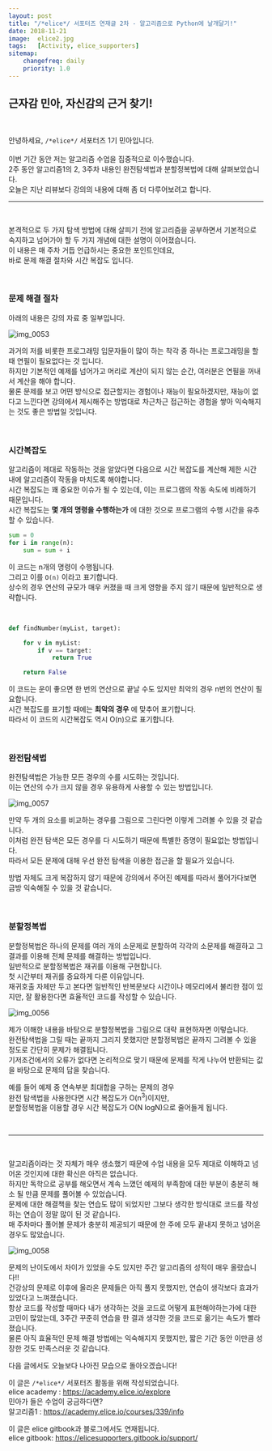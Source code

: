 ```yaml
---
layout: post
title: "/*elice*/ 서포터즈 연재글 2차 - 알고리즘으로 Python에 날개달기!"
date: 2018-11-21
image:  elice2.jpg
tags:   [Activity, elice_supporters]
sitemap:
    changefreq: daily
    priority: 1.0
---
```


## 근자감 민아, 자신감의 근거 찾기!

<br>

안녕하세요, `/*elice*/` 서포터즈 1기 민아입니다.  
<br>
이번 기간 동안 저는 알고리즘 수업을 집중적으로 이수했습니다.  
2주 동안 알고리즘1의 2, 3주차 내용인 완전탐색법과 분할정복법에 대해 살펴보았습니다.  
오늘은 지난 리뷰보다 강의의 내용에 대해 좀 더 다루어보려고 합니다.  

----

<br>

본격적으로 두 가지 탐색 방법에 대해 살피기 전에 알고리즘을 공부하면서 기본적으로 숙지하고 넘어가야 할 두 가지 개념에 대한 설명이 이어졌습니다.  
이 내용은 매 주차 거듭 언급하시는 중요한 포인트인데요,  
바로 문제 해결 절차와 시간 복잡도 입니다.  

<br>

### 문제 해결 절차

아래의 내용은 강의 자료 중 일부입니다.  

![img_0053](https://user-images.githubusercontent.com/39390943/48819568-f3240680-ed93-11e8-8323-f047b920a240.jpeg)

과거의 저를 비롯한 프로그래밍 입문자들이 많이 하는 착각 중 하나는 프로그래밍을 할 때 연필이 필요없다는 것 입니다.  
하지만 기본적인 예제를 넘어가고 머리로 계산이 되지 않는 순간, 여러분은 연필을 꺼내서 계산을 해야 합니다.  
물론 문제를 보고 어떤 방식으로 접근할지는 경험이나 재능이 필요하겠지만, 재능이 없다고 느낀다면 강의에서 제시해주는 방법대로 차근차근 접근하는 경험을 쌓아 익숙해지는 것도 좋은 방법일 것입니다.  

<br>

### 시간복잡도

알고리즘이 제대로 작동하는 것을 알았다면 다음으로 시간 복잡도를 계산해 제한 시간 내에 알고리즘이 작동을 마치도록 해야합니다.  
시간 복잡도는 꽤 중요한 이슈가 될 수 있는데, 이는 프로그램의 작동 속도에 비례하기 때문입니다.  
시간 복잡도는 **몇 개의 명령을 수행하는가** 에 대한 것으로 프로그램의 수행 시간을 유추할 수 있습니다.  


```python
sum = 0
for i in range(n):
	sum = sum + i

```

이 코드는 n개의 명령이 수행됩니다.  
그리고 이를 `O(n)` 이라고 표기합니다.  
상수의 경우 연산의 규모가 매우 커졌을 때 크게 영향을 주지 않기 때문에 일반적으로 생략합니다.  

<br>

```python
def findNumber(myList, target):

	for v in myList:
		if v == target:
			return True

	return False
```

이 코드는 운이 좋으면 한 번의 연산으로 끝날 수도 있지만 최악의 경우 n번의 연산이 필요합니다.  
시간 복잡도를 표기할 때에는 **최악의 경우** 에 맞추어 표기합니다.  
따라서 이 코드의 시간복잡도 역시 O(n)으로 표기합니다.  

<br>

### 완전탐색법

완전탐색법은 가능한 모든 경우의 수를 시도하는 것입니다.  
이는 연산의 수가 크지 않을 경우 유용하게 사용할 수 있는 방법입니다.  

![img_0057](https://user-images.githubusercontent.com/39390943/48822087-0c7e8000-ed9f-11e8-9fe4-07c8f2db665b.jpeg)

만약 두 개의 요소를 비교하는 경우를 그림으로 그린다면 이렇게 그려볼 수 있을 것 같습니다.  
이처럼 완전 탐색은 모든 경우를 다 시도하기 때문에 특별한 증명이 필요없는 방법입니다.  
따라서 모든 문제에 대해 우선 완전 탐색을 이용한 접근을 할 필요가 있습니다.  

방법 자체도 크게 복잡하지 않기 때문에 강의에서 주어진 예제를 따라서 풀어가다보면 금방 익숙해질 수 있을 것 같습니다.  

<br>

### 분할정복법

분할정복법은 하나의 문제를 여러 개의 소문제로 분할하여 각각의 소문제를 해결하고 그 결과를 이용해 전체 문제를 해결하는 방법입니다.  
일반적으로 분할정복법은 재귀를 이용해 구현합니다.  
첫 시간부터 재귀를 중요하게 다룬 이유입니다.  
재귀호출 자체만 두고 본다면 일반적인 반복문보다 시간이나 메모리에서 불리한 점이 있지만, 잘 활용한다면 효율적인 코드를 작성할 수 있습니다.  

![img_0056](https://user-images.githubusercontent.com/39390943/48821958-a560cb80-ed9e-11e8-95d2-2ffc2e5170ef.jpeg)

제가 이해한 내용을 바탕으로 분할정복법을 그림으로 대략 표현하자면 이렇습니다.  
완전탐색법을 그릴 때는 끝까지 그리지 못했지만 분할정복법은 끝까지 그려볼 수 있을 정도로 간단히 문제가 해결됩니다.  
기저조건에서의 오류가 없다면 논리적으로 맞기 때문에 문제를 작게 나누어 반환되는 값을 바탕으로 문제의 답을 찾습니다.  

예를 들어 예제 중 연속부분 최대합을 구하는 문제의 경우  
완전 탐색법을 사용한다면 시간 복잡도가 O(n<sup>3</sup>)이지만,  
분할정복법을 이용할 경우 시간 복잡도가 O(N logN)으로 줄어들게 됩니다.  

<br>

----

<br>

알고리즘이라는 것 자체가 매우 생소했기 때문에 수업 내용을 모두 제대로 이해하고 넘어온 것인지에 대한 확신은 아직은 없습니다.  
하지만 독학으로 공부를 해오면서 계속 느꼈던 예제의 부족함에 대한 부분이 충분히 해소 될 만큼 문제를 풀어볼 수 있었습니다.  
문제에 대한 해결책을 찾는 연습도 많이 되었지만 그보다 생각한 방식대로 코드를 작성하는 연습이 정말 많이 된 것 같습니다.  
매 주차마다 풀어볼 문제가 충분히 제공되기 때문에 한 주에 모두 끝내지 못하고 넘어온 경우도 많았습니다.  

![img_0058](https://user-images.githubusercontent.com/39390943/48822572-e22dc200-eda0-11e8-9908-979d0bdf3395.jpeg)

문제의 난이도에서 차이가 있었을 수도 있지만 주간 알고리즘의 성적이 매우 올랐습니다!!  
건강상의 문제로 이후에 올라온 문제들은 아직 풀지 못했지만, 연습이 생각보다 효과가 있었다고 느껴졌습니다.  
항상 코드를 작성할 때마다 내가 생각하는 것을 코드로 어떻게 표현해야하는가에 대한 고민이 많았는데, 3주간 꾸준히 연습을 한 결과 생각한 것을 코드로 옮기는 속도가 빨라졌습니다.  
물론 아직 효율적인 문제 해결 방법에는 익숙해지지 못했지만, 짧은 기간 동안 이만큼 성장한 것도 만족스러운 것 같습니다.  

다음 글에서도 오늘보다 나아진 모습으로 돌아오겠습니다!


이 글은 `/*elice*/` 서포터즈 활동을 위해 작성되었습니다.  
elice academy : https://academy.elice.io/explore  
민아가 들은 수업이 궁금하다면?  
알고리즘1 : https://academy.elice.io/courses/339/info

이 글은 elice gitbook과 블로그에서도 연재됩니다.  
elice gitbook: https://elicesupporters.gitbook.io/support/
